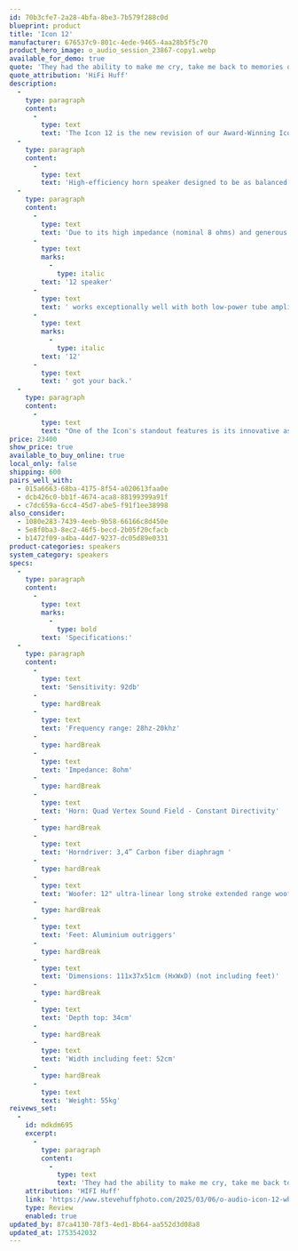 ```yaml
---
id: 70b3cfe7-2a28-4bfa-8be3-7b579f288c0d
blueprint: product
title: 'Icon 12'
manufacturer: 676537c9-801c-4ede-9465-4aa28b5f5c70
product_hero_image: o_audio_session_23867-copy1.webp
available_for_demo: true
quote: 'They had the ability to make me cry, take me back to memories of my youth and never did I say “these could be better”. I didn’t stress about the gear but rather enjoyed the music night after night. I looked forward to my listening'
quote_attribution: 'HiFi Huff'
description:
  -
    type: paragraph
    content:
      -
        type: text
        text: 'The Icon 12 is the new revision of our Award-Winning Icon which has been on the market for 8 years, winning acclaim in many reviews. The Icon 12 has big shoes to fill.'
  -
    type: paragraph
    content:
      -
        type: text
        text: 'High-efficiency horn speaker designed to be as balanced and natural sounding as possible.'
  -
    type: paragraph
    content:
      -
        type: text
        text: 'Due to its high impedance (nominal 8 ohms) and generous sensitivity, the Icon '
      -
        type: text
        marks:
          -
            type: italic
        text: '12 speaker'
      -
        type: text
        text: ' works exceptionally well with both low-power tube amplifiers as well as conventional A-AB and Class D amplifiers. If more headroom is desired for higher volumes in larger spaces, the Icon '
      -
        type: text
        marks:
          -
            type: italic
        text: '12'
      -
        type: text
        text: ' got your back.'
  -
    type: paragraph
    content:
      -
        type: text
        text: "One of the Icon's standout features is its innovative asymmetrical cabinet design, which eliminates parallel walls to greatly reduce resonances and internal soundwave reflections. Additionally, the precisely engineered horn and driver layout ensure controlled directivity, allowing for seamless integration into typical room settings. As a result, the sound produced is both airy and flowing, yet powerful and majestic."
price: 23400
show_price: true
available_to_buy_online: true
local_only: false
shipping: 600
pairs_well_with:
  - 015a6663-68ba-4175-8f54-a020613faa0e
  - dcb426c0-bb1f-4674-aca8-88199399a91f
  - c7dc659a-6cc4-45d7-abe5-f91f1ee38998
also_consider:
  - 1080e283-7439-4eeb-9b58-66166c8d450e
  - 5e8f0ba3-8ec2-46f5-becd-2b05f20cfacb
  - b1472f09-a4ba-44d7-9237-dc05d89e0331
product-categories: speakers
system_category: speakers
specs:
  -
    type: paragraph
    content:
      -
        type: text
        marks:
          -
            type: bold
        text: 'Specifications:'
  -
    type: paragraph
    content:
      -
        type: text
        text: 'Sensitivity: 92db'
      -
        type: hardBreak
      -
        type: text
        text: 'Frequency range: 28hz-20khz'
      -
        type: hardBreak
      -
        type: text
        text: 'Impedance: 8ohm'
      -
        type: hardBreak
      -
        type: text
        text: 'Horn: Quad Vertex Sound Field - Constant Directivity'
      -
        type: hardBreak
      -
        type: text
        text: 'Horndriver: 3,4” Carbon fiber diaphragm '
      -
        type: hardBreak
      -
        type: text
        text: 'Woofer: 12" ultra-linear long stroke extended range woofer'
      -
        type: hardBreak
      -
        type: text
        text: 'Feet: Aluminium outriggers'
      -
        type: hardBreak
      -
        type: text
        text: 'Dimensions: 111x37x51cm (HxWxD) (not including feet)'
      -
        type: hardBreak
      -
        type: text
        text: 'Depth top: 34cm'
      -
        type: hardBreak
      -
        type: text
        text: 'Width including feet: 52cm'
      -
        type: hardBreak
      -
        type: text
        text: 'Weight: 55kg'
reivews_set:
  -
    id: mdkdm695
    excerpt:
      -
        type: paragraph
        content:
          -
            type: text
            text: 'They had the ability to make me cry, take me back to memories of my youth and never did I say “these could be better”. I didn’t stress about the gear but rather enjoyed the music night after night. I looked forward to my listening'
    attribution: 'HIFI Huff'
    link: 'https://www.stevehuffphoto.com/2025/03/06/o-audio-icon-12-what-perfect-speakers-look-like-to-me/'
    type: Review
    enabled: true
updated_by: 87ca4130-78f3-4ed1-8b64-aa552d3d08a8
updated_at: 1753542032
---
```

